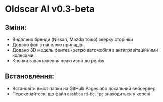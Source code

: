 # Oldscar AI v0.3-beta

## Зміни:
- Видалено бренди (Nissan, Mazda тощо) зверху сторінки
- Додано фон з панеллю приладів
- Додано 3D модель фентезі-ретро автомобіля з антигравітаційними колесами
- Кнопка завантаження неактивна до релізу

## Встановлення:
- Встановіть вміст папки на GitHub Pages або локальний вебсервер
- Переконайтеся, що файл `dashboard-bg.jpg` знаходиться у корені
